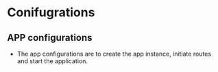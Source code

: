 # Conifugrations

## APP configurations

- The app configurations are to create the app instance, initiate routes and start the application.